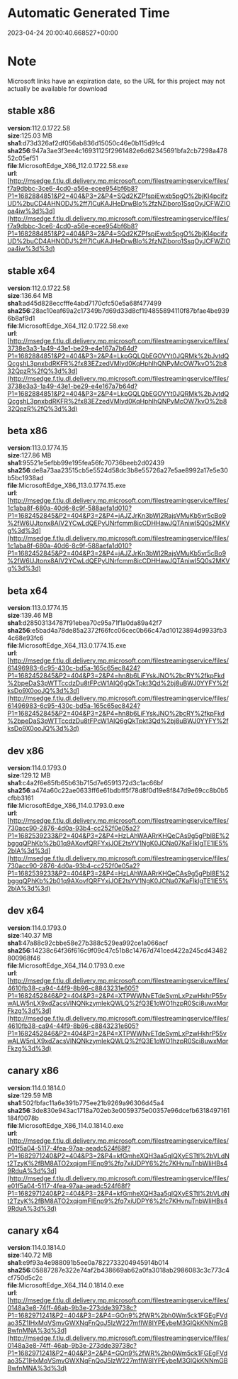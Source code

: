 # Automatic Generated Time
2023-04-24 20:00:40.668527+00:00

# Note
Microsoft links have an expiration date, so the URL for this project may not actually be available for download

## stable x86
**version**:112.0.1722.58  
**size**:125.03 MB  
**sha1**:d73d326af2df056ab836d15050c46e0b115d9fc4  
**sha256**:947a3ae3f3ee4c16931125f2961482e6d62345691bfa2cb7298a47852c05ef51  
**file**:MicrosoftEdge_X86_112.0.1722.58.exe  
**url**:[http://msedge.f.tlu.dl.delivery.mp.microsoft.com/filestreamingservice/files/f7a9dbbc-3ce6-4cd0-a56e-ecee954bf6b8?P1=1682884851&P2=404&P3=2&P4=SQd2KZPfspiEwxb5pgO%2bjKI4pcifzUD%2buCD4AHNODJ%2ff7lCuKAJHeDrwBlo%2fzNZiboro1SsqOyJCFWZIOoa4iw%3d%3d](http://msedge.f.tlu.dl.delivery.mp.microsoft.com/filestreamingservice/files/f7a9dbbc-3ce6-4cd0-a56e-ecee954bf6b8?P1=1682884851&P2=404&P3=2&P4=SQd2KZPfspiEwxb5pgO%2bjKI4pcifzUD%2buCD4AHNODJ%2ff7lCuKAJHeDrwBlo%2fzNZiboro1SsqOyJCFWZIOoa4iw%3d%3d)  

## stable x64
**version**:112.0.1722.58  
**size**:136.64 MB  
**sha1**:ad45d828eccfffe4abd7170cfc50e5a68f477499  
**sha256**:28ac10eaf69a2c17349b7d69d33d8cf194855894110f87bfae4be9396b8af9d1  
**file**:MicrosoftEdge_X64_112.0.1722.58.exe  
**url**:[http://msedge.f.tlu.dl.delivery.mp.microsoft.com/filestreamingservice/files/3738e3a3-1a49-43e1-be29-e4e167a7b64d?P1=1682884851&P2=404&P3=2&P4=LkpGQLQbEGOVYt0JQRMk%2bJvtdQQcgshL3pnxbdRKFR%2fx83EZzedVMIyd0KqHphIhQNPyMcOW7kvO%2b832QpzR%2fQ%3d%3d](http://msedge.f.tlu.dl.delivery.mp.microsoft.com/filestreamingservice/files/3738e3a3-1a49-43e1-be29-e4e167a7b64d?P1=1682884851&P2=404&P3=2&P4=LkpGQLQbEGOVYt0JQRMk%2bJvtdQQcgshL3pnxbdRKFR%2fx83EZzedVMIyd0KqHphIhQNPyMcOW7kvO%2b832QpzR%2fQ%3d%3d)  

## beta x86
**version**:113.0.1774.15  
**size**:127.86 MB  
**sha1**:95521e5efbb99e195fea56fc70736beeb2d02439  
**sha256**:de8a73aa23515cb5e5524d58dc3b8e55726a27e5ae8992a17e5e30b5bc1938ad  
**file**:MicrosoftEdge_X86_113.0.1774.15.exe  
**url**:[http://msedge.f.tlu.dl.delivery.mp.microsoft.com/filestreamingservice/files/1c1aba8f-680a-40d6-8c9f-588aefa1d010?P1=1682452845&P2=404&P3=2&P4=jAJZJrKn3bWI2RajsVMuKb5vr5cBo9%2fW6UJtonx8AIV2YCwLdQEPyUNrfcmm8icCDHHawJQTAniwI5Q0s2MKVg%3d%3d](http://msedge.f.tlu.dl.delivery.mp.microsoft.com/filestreamingservice/files/1c1aba8f-680a-40d6-8c9f-588aefa1d010?P1=1682452845&P2=404&P3=2&P4=jAJZJrKn3bWI2RajsVMuKb5vr5cBo9%2fW6UJtonx8AIV2YCwLdQEPyUNrfcmm8icCDHHawJQTAniwI5Q0s2MKVg%3d%3d)  

## beta x64
**version**:113.0.1774.15  
**size**:139.46 MB  
**sha1**:d28503134787f91ebea70c95a71f1a0da89a42f7  
**sha256**:e5bad4a78de85a2372f66fcc06cec0b66c47ad10123894d9933fb34c68e93fc6  
**file**:MicrosoftEdge_X64_113.0.1774.15.exe  
**url**:[http://msedge.f.tlu.dl.delivery.mp.microsoft.com/filestreamingservice/files/61496983-6c95-430c-bd5a-165c65ec8424?P1=1682452845&P2=404&P3=2&P4=hn8b6LiFYskJNO%2bcRY%2fkpFkd%2bpeDaS3pWTTccdzDu8tFPcW1AIQ6gQkTpkt3Qd%2bj8uBWJ0YYFY%2fksDo9X0ooJQ%3d%3d](http://msedge.f.tlu.dl.delivery.mp.microsoft.com/filestreamingservice/files/61496983-6c95-430c-bd5a-165c65ec8424?P1=1682452845&P2=404&P3=2&P4=hn8b6LiFYskJNO%2bcRY%2fkpFkd%2bpeDaS3pWTTccdzDu8tFPcW1AIQ6gQkTpkt3Qd%2bj8uBWJ0YYFY%2fksDo9X0ooJQ%3d%3d)  

## dev x86
**version**:114.0.1793.0  
**size**:129.12 MB  
**sha1**:c4a2f6e85fb65b63b715d7e6591372d3c1ac66bf  
**sha256**:a474a60c22ae0633ff6e61bdbff5f78d8f0d19e8f847d9e69cc8b0b5cfbb3161  
**file**:MicrosoftEdge_X86_114.0.1793.0.exe  
**url**:[http://msedge.f.tlu.dl.delivery.mp.microsoft.com/filestreamingservice/files/730acc90-2876-4d0a-93b4-cc252f0e05a2?P1=1682539233&P2=404&P3=2&P4=HzLAhWAARrKHQeCAs9g5gPbl8E%2bggqQPhKb%2b01q9AXovfQRFYxjJOE2tsYV1NgK0JCNa07KaFlkIgTE1IE5%2blA%3d%3d](http://msedge.f.tlu.dl.delivery.mp.microsoft.com/filestreamingservice/files/730acc90-2876-4d0a-93b4-cc252f0e05a2?P1=1682539233&P2=404&P3=2&P4=HzLAhWAARrKHQeCAs9g5gPbl8E%2bggqQPhKb%2b01q9AXovfQRFYxjJOE2tsYV1NgK0JCNa07KaFlkIgTE1IE5%2blA%3d%3d)  

## dev x64
**version**:114.0.1793.0  
**size**:140.37 MB  
**sha1**:47a88c92cbbe58e27b388c529ea992ce1a066acf  
**sha256**:14238c64f36f616c9f09c47c51b8c14767d741ced422a245cd43482800968f46  
**file**:MicrosoftEdge_X64_114.0.1793.0.exe  
**url**:[http://msedge.f.tlu.dl.delivery.mp.microsoft.com/filestreamingservice/files/4610fb38-ca94-44f9-8b96-c8843231e605?P1=1682452846&P2=404&P3=2&P4=XTPWWNvETdeSymLxPzwHkhrP55vwALW5nLX9xdZacsVlNQNkzymIekQWLQ%2fQ3E1oWO1hzpR0Sci8uwxMqrFkzg%3d%3d](http://msedge.f.tlu.dl.delivery.mp.microsoft.com/filestreamingservice/files/4610fb38-ca94-44f9-8b96-c8843231e605?P1=1682452846&P2=404&P3=2&P4=XTPWWNvETdeSymLxPzwHkhrP55vwALW5nLX9xdZacsVlNQNkzymIekQWLQ%2fQ3E1oWO1hzpR0Sci8uwxMqrFkzg%3d%3d)  

## canary x86
**version**:114.0.1814.0  
**size**:129.59 MB  
**sha1**:502fbfac11a6e391b775ee21b9269a96306d45a4  
**sha256**:3de830e943ac1718a702eb3e0059375e00357e96dcefb6318497161184f0078b  
**file**:MicrosoftEdge_X86_114.0.1814.0.exe  
**url**:[http://msedge.f.tlu.dl.delivery.mp.microsoft.com/filestreamingservice/files/e01f5a04-5117-4fea-97aa-aeadc524f68f?P1=1682971240&P2=404&P3=2&P4=kfGmheXQH3aa5qIQXyESTtl%2bVLdNt2TzyK%2fBM8ATO2xqigmFIEnp9%2fq7xiUDPY6%2fc7KHvnuTnbWIiHBs49RduA%3d%3d](http://msedge.f.tlu.dl.delivery.mp.microsoft.com/filestreamingservice/files/e01f5a04-5117-4fea-97aa-aeadc524f68f?P1=1682971240&P2=404&P3=2&P4=kfGmheXQH3aa5qIQXyESTtl%2bVLdNt2TzyK%2fBM8ATO2xqigmFIEnp9%2fq7xiUDPY6%2fc7KHvnuTnbWIiHBs49RduA%3d%3d)  

## canary x64
**version**:114.0.1814.0  
**size**:140.72 MB  
**sha1**:e9f93a4e988091b5ee0a7822733204945914b014  
**sha256**:05887287e322e74af2b438669ab62a0fa3018ab2986083c3c773c4cf750d5c2c  
**file**:MicrosoftEdge_X64_114.0.1814.0.exe  
**url**:[http://msedge.f.tlu.dl.delivery.mp.microsoft.com/filestreamingservice/files/0148a3e8-74ff-46ab-9b3e-273dde39738c?P1=1682971241&P2=404&P3=2&P4=GOn9%2fWR%2bh0Wm5ck1FGEgFVdao35Z1IHxMqVSmvGWXNqFnQqJ5lzW227mfIW8lYPEybeM3GlQkKNNmGBBwfnMNA%3d%3d](http://msedge.f.tlu.dl.delivery.mp.microsoft.com/filestreamingservice/files/0148a3e8-74ff-46ab-9b3e-273dde39738c?P1=1682971241&P2=404&P3=2&P4=GOn9%2fWR%2bh0Wm5ck1FGEgFVdao35Z1IHxMqVSmvGWXNqFnQqJ5lzW227mfIW8lYPEybeM3GlQkKNNmGBBwfnMNA%3d%3d)  


